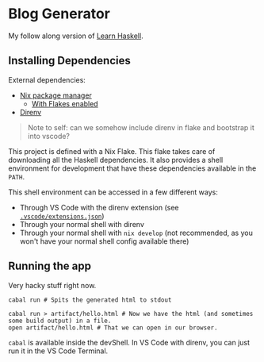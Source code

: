 # Blog Generator
My follow along version of [Learn Haskell](https://learn-haskell.blog).


## Installing Dependencies
External dependencies:
- [Nix package manager](https://nixos.org/download#:~:text=Nix%3A%20the%20package%20manager)
  - [With Flakes enabled](https://nixos.wiki/wiki/Flakes)
- [Direnv](https://direnv.net/docs/installation.html)

> Note to self: can we somehow include direnv in flake and bootstrap it into vscode?

This project is defined with a Nix Flake. This flake takes care of downloading
all the Haskell dependencies. It also provides a shell environment for development
that have these dependencies available in the `PATH`.

This shell environment can be accessed in a few different ways:
- Through VS Code with the direnv extension (see [`.vscode/extensions.json`](.vscode/extensions.json))
- Through your normal shell with direnv
- Through your normal shell with `nix develop` (not recommended, as you
  won't have your normal shell config available there)


## Running the app
Very hacky stuff right now.

```shell
cabal run # Spits the generated html to stdout

cabal run > artifact/hello.html # Now we have the html (and sometimes some build output) in a file. 
open artifact/hello.html # That we can open in our browser.
```

`cabal` is available inside the devShell. In VS Code with direnv, you can 
just run it in the VS Code Terminal.
